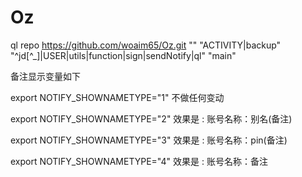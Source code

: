 # Oz  

ql repo https://github.com/woaim65/Oz.git "" "ACTIVITY|backup" "^jd[^_]|USER|utils|function|sign|sendNotify|ql" "main"

备注显示变量如下

export NOTIFY_SHOWNAMETYPE="1" 不做任何变动

export NOTIFY_SHOWNAMETYPE="2" 效果是 : 账号名称：别名(备注)

export NOTIFY_SHOWNAMETYPE="3" 效果是 : 账号名称：pin(备注)

export NOTIFY_SHOWNAMETYPE="4" 效果是 : 账号名称：备注
